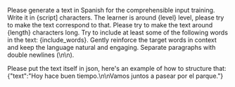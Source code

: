 Please generate a text in Spanish for the comprehensible input training.
Write it in {script] characters.
The learner is around {level} level, please try to make the text correspond to that.
Please try to make the text around {length} characters long.
Try to include at least some of the following words in the text: {include_words}. Gently reinforce the target words in context and keep the language natural and engaging.
Separate paragraphs with double newlines (\n\n).

Please put the text itself in json, here's an example of how to structure that:
{"text":"Hoy hace buen tiempo.\n\nVamos juntos a pasear por el parque."}
